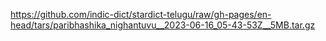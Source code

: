https://github.com/indic-dict/stardict-telugu/raw/gh-pages/en-head/tars/paribhashika_nighantuvu__2023-06-16_05-43-53Z__5MB.tar.gz  
